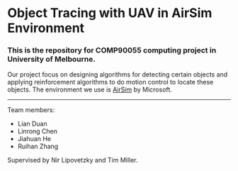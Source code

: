 ﻿Object Tracing with UAV in AirSim Environment
=====
### This is the repository for COMP90055 computing project in University of Melbourne. 
Our project focus on designing algorithms for detecting certain objects and applying reinforcement algorithms to do motion control to locate these objects.  The environment we use is [AirSim](https://github.com/Microsoft/AirSim) by Microsoft. 
 
 ---
Team members:
* Lian Duan
* Linrong Chen
* Jiahuan He
* Ruihan Zhang  

Supervised by Nir Lipovetzky and Tim Miller.

